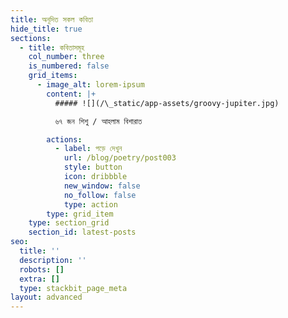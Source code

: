 ```yaml
---
title: অনূদিত সকল কবিতা
hide_title: true
sections:
  - title: কবিতাসমূহ
    col_number: three
    is_numbered: false
    grid_items:
      - image_alt: lorem-ipsum
        content: |+
          ##### ![](/\_static/app-assets/groovy-jupiter.jpg)

          ৬৭ জন শিশু / আহলাম বিশারাত

        actions:
          - label: পড়ে দেখুন
            url: /blog/poetry/post003
            style: button
            icon: dribbble
            new_window: false
            no_follow: false
            type: action
        type: grid_item
    type: section_grid
    section_id: latest-posts
seo:
  title: ''
  description: ''
  robots: []
  extra: []
  type: stackbit_page_meta
layout: advanced
---
```

